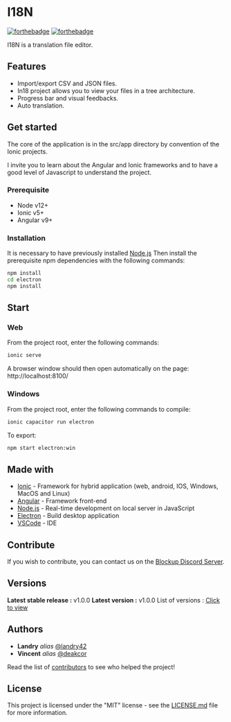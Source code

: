 # I18N

[![forthebadge](http://forthebadge.com/images/badges/built-with-love.svg)](http://forthebadge.com)  [![forthebadge](https://forthebadge.com/images/badges/made-with-javascript.svg)](http://forthebadge.com)

I18N is a translation file editor.

## Features

- Import/export CSV and JSON files.
- In18 project allows you to view your files in a tree architecture.
- Progress bar and visual feedbacks.
- Auto translation.

## Get started

The core of the application is in the src/app directory by convention of the Ionic projects.

I invite you to learn about the Angular and Ionic frameworks and to have a good level of Javascript to understand the project.

### Prerequisite

- Node v12+
- Ionic v5+
- Angular v9+

### Installation

It is necessary to have previously installed [Node.js](https://nodejs.org/en/download/)
Then install the prerequisite npm dependencies with the following commands:
```bash
npm install
cd electron
npm install
```

## Start

### Web
From the project root, enter the following commands:
```bash
ionic serve
```
A browser window should then open automatically on the page: http://localhost:8100/

### Windows
From the project root, enter the following commands to compile:
```bash
ionic capacitor run electron
```

To export:
```bash
npm start electron:win
```

## Made with

* [Ionic](https://ionicframework.com/) - Framework for hybrid application (web, android, IOS, Windows, MacOS and Linux)
* [Angular](https://angular.io/) - Framework front-end
* [Node.js](https://nodejs.org/en/) - Real-time development on local server in JavaScript
* [Electron](https://www.electronjs.org/) - Build desktop application
* [VSCode](https://code.visualstudio.com/) - IDE

## Contribute

If you wish to contribute, you can contact us on the [Blockup Discord Server](https://discord.gg/FUmcynX).

## Versions
**Latest stable release :** v1.0.0
**Latest version :** v1.0.0
List of versions : [Click to view](https://github.com/landry42/IN18/tags)

## Authors

* **Landry** _alias_ [@landry42](https://github.com/landry42)
* **Vincent** _alias_ [@deakcor](https://github.com/deakcor)

Read the list of [contributors](https://github.com/landry42/IN18/contributors) to see who helped the project!


## License

This project is licensed under the "MIT" license - see the [LICENSE.md](LICENSE.md) file for more information.
